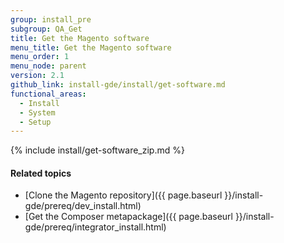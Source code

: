 ```yaml
---
group: install_pre
subgroup: QA_Get
title: Get the Magento software
menu_title: Get the Magento software
menu_order: 1
menu_node: parent
version: 2.1
github_link: install-gde/install/get-software.md
functional_areas:
  - Install
  - System
  - Setup
---
```


{% include install/get-software_zip.md %}

#### Related topics

-   [Clone the Magento repository]({{ page.baseurl }}/install-gde/prereq/dev_install.html)
-   [Get the Composer metapackage]({{ page.baseurl }}/install-gde/prereq/integrator_install.html)
